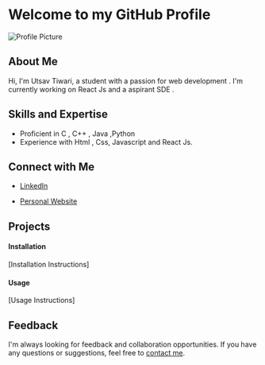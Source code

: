 # Welcome to my GitHub Profile

![Profile Picture](/images/profile-picture.png)

## About Me

Hi, I'm Utsav Tiwari, a student with a passion for web development . I'm currently working on React Js and a aspirant SDE .

## Skills and Expertise

- Proficient in C , C++ , Java ,Python
- Experience with Html , Css, Javascript and React Js.


## Connect with Me

- [LinkedIn](www.linkedin.com/in/utsav-tiwari30)

- [Personal Website](aboututsav.netlify.app/)

## Projects


#### Installation

[Installation Instructions]

#### Usage

[Usage Instructions]

## Feedback

I'm always looking for feedback and collaboration opportunities. If you have any questions or suggestions, feel free to [contact me](utsavtiwari030@gmail.com).
